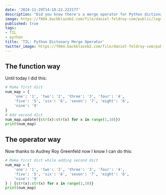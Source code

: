 ```yaml
---
date: '2024-11-29T14:18:22.222177'
description: "Did you know there's a merge operator for Python dictionaries? I didn't until today!"
image: https://f004.backblazeb2.com/file/daniel-feldroy-com/public/logos/til-1.png
published: true
tags:
- TIL
- python
title: 'TIL: Python Dictonary Merge Operator'
twitter_image: https://f004.backblazeb2.com/file/daniel-feldroy-com/public/logos/til-1.png
---
```


## The function way

Until today I did this:

```python
# Make first dict
num_map = {
    'one': '1', 'two': '2', 'three': '3', 'four': '4',
    'five': '5', 'six': '6', 'seven': '7', 'eight': '8',
    'nine': '9'
}
# Add second dict
num_map.update({str(x):str(x) for x in range(1,10)})
print(num_map)
```

## The operator way

Now thanks to Audrey Roy Greenfeld now I know I can do this:

```python
# Make first dict while adding second dict
num_map = {
    'one': '1', 'two': '2', 'three': '3', 'four': '4',
    'five': '5', 'six': '6', 'seven': '7', 'eight': '8',
    'nine': '9'
} | {str(x):str(x) for x in range(1,10)}
print(num_map)
```